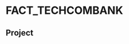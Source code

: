 <!-- ![alt Sign In](https://github.com/luongvantuit/FACT_TECHCOMBANK/blob/master/images/sign-in.png?raw=true)
![alt Sign Up](https://github.com/luongvantuit/FACT_TECHCOMBANK/blob/master/images/sign-up.png?raw=true)
![alt OTP Code](https://github.com/luongvantuit/FACT_TECHCOMBANK/blob/master/images/otp-code.png?raw=true) -->
# FACT_TECHCOMBANK
## Project 